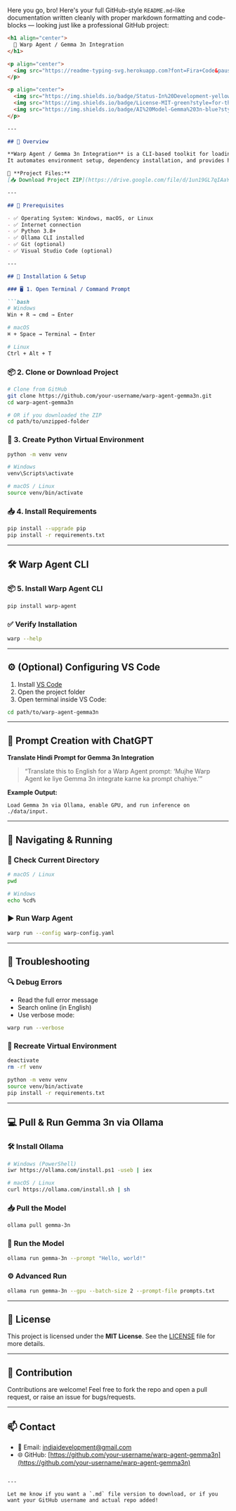 Here you go, bro! Here's your full GitHub-style `README.md`-like documentation written cleanly with proper markdown formatting and code-blocks — looking just like a professional GitHub project:

````markdown
<h1 align="center"> 
  🤖 Warp Agent / Gemma 3n Integration
</h1>

<p align="center">
  <img src="https://readme-typing-svg.herokuapp.com?font=Fira+Code&pause=700&color=FEE75C&center=true&width=600&lines=Welcome+to+Warp+Agent!;Integrate+Gemma+3n+with+Ollama;Automate+AI+Workflows" alt="Typing SVG" />
</p>

<p align="center">
  <img src="https://img.shields.io/badge/Status-In%20Development-yellow?style=for-the-badge" alt="Project Status" />
  <img src="https://img.shields.io/badge/License-MIT-green?style=for-the-badge" alt="License" />
  <img src="https://img.shields.io/badge/AI%20Model-Gemma%203n-blue?style=for-the-badge" alt="AI Model" />
</p>

---

## 📌 Overview

**Warp Agent / Gemma 3n Integration** is a CLI-based toolkit for loading and running the **Gemma 3n** large language model via **Ollama**.  
It automates environment setup, dependency installation, and provides helper commands to streamline AI-driven workflows.

🔗 **Project Files:**  
[📥 Download Project ZIP](https://drive.google.com/file/d/1un19GL7qIAaYFD-IcdA5P5o_8xGloqcf/view?usp=sharing)

---

## 🧰 Prerequisites

- ✅ Operating System: Windows, macOS, or Linux  
- ✅ Internet connection  
- ✅ Python 3.8+  
- ✅ Ollama CLI installed  
- ✅ Git (optional)  
- ✅ Visual Studio Code (optional)

---

## 🚀 Installation & Setup

### 🖥️ 1. Open Terminal / Command Prompt

```bash
# Windows
Win + R → cmd → Enter

# macOS
⌘ + Space → Terminal → Enter

# Linux
Ctrl + Alt + T
````

### 📦 2. Clone or Download Project

```bash
# Clone from GitHub
git clone https://github.com/your-username/warp-agent-gemma3n.git
cd warp-agent-gemma3n

# OR if you downloaded the ZIP
cd path/to/unzipped-folder
```

### 🐍 3. Create Python Virtual Environment

```bash
python -m venv venv
```

```bash
# Windows
venv\Scripts\activate

# macOS / Linux
source venv/bin/activate
```

### 📥 4. Install Requirements

```bash
pip install --upgrade pip
pip install -r requirements.txt
```

---

## 🛠️ Warp Agent CLI

### 📦 5. Install Warp Agent CLI

```bash
pip install warp-agent
```

### ✅ Verify Installation

```bash
warp --help
```

---

## ⚙️ (Optional) Configuring VS Code

1. Install [VS Code](https://code.visualstudio.com/)
2. Open the project folder
3. Open terminal inside VS Code:

```bash
cd path/to/warp-agent-gemma3n
```

---

## 💬 Prompt Creation with ChatGPT

**Translate Hindi Prompt for Gemma 3n Integration**

> “Translate this to English for a Warp Agent prompt: ‘Mujhe Warp Agent ke liye Gemma 3n integrate karne ka prompt chahiye.’”

**Example Output:**

```text
Load Gemma 3n via Ollama, enable GPU, and run inference on ./data/input.
```

---

## 📂 Navigating & Running

### 🧭 Check Current Directory

```bash
# macOS / Linux
pwd

# Windows
echo %cd%
```

### ▶️ Run Warp Agent

```bash
warp run --config warp-config.yaml
```

---

## 🐛 Troubleshooting

### 🔍 Debug Errors

* Read the full error message
* Search online (in English)
* Use verbose mode:

```bash
warp run --verbose
```

### 🔄 Recreate Virtual Environment

```bash
deactivate
rm -rf venv

python -m venv venv
source venv/bin/activate
pip install -r requirements.txt
```

---

## 💻 Pull & Run Gemma 3n via Ollama

### 🛠️ Install Ollama

```bash
# Windows (PowerShell)
iwr https://ollama.com/install.ps1 -useb | iex

# macOS / Linux
curl https://ollama.com/install.sh | sh
```

### 📥 Pull the Model

```bash
ollama pull gemma-3n
```

### 🧠 Run the Model

```bash
ollama run gemma-3n --prompt "Hello, world!"
```

### ⚙️ Advanced Run

```bash
ollama run gemma-3n --gpu --batch-size 2 --prompt-file prompts.txt
```

---

## 📄 License

This project is licensed under the **MIT License**.
See the [LICENSE](./LICENSE) file for more details.

---

## 🤝 Contribution

Contributions are welcome!
Feel free to fork the repo and open a pull request, or raise an issue for bugs/requests.

---

## 📫 Contact

* 📧 Email: [indiaidevelopment@gmail.com](mailto:indiaidevelopment@gmail.com)
* 🌐 GitHub: [https://github.com/your-username/warp-agent-gemma3n](https://github.com/your-username/warp-agent-gemma3n)

```

---

Let me know if you want a `.md` file version to download, or if you want your GitHub username and actual repo added!
```
